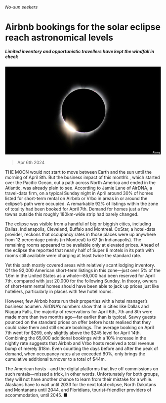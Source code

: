 ###### No-sun seekers

# Airbnb bookings for the solar eclipse reach astronomical levels 

##### Limited inventory and opportunistic travellers have kept the windfall in check 

![image](images/20240406_WBP505.jpg) 

> Apr 6th 2024 

THE MOON would not start to move between Earth and the sun until the morning of April 8th. But the business impact of this month’s , which started over the Pacific Ocean, cut a path across North America and ended in the Atlantic, was already plain to see. According to Jamie Lane of AirDNA, a travel-data firm, on a typical Sunday night in April around 30% of homes listed for short-term rental on Airbnb or Vrbo in areas in or around the eclipse’s path were occupied. A remarkable 92% of listings within the zone of totality had been booked for April 7th. Demand for homes just a few towns outside this roughly 180km-wide strip had barely changed.



The eclipse was visible from a handful of big or biggish cities, including Dallas, Indianapolis, Cleveland, Buffalo and Montreal. CoStar, a hotel-data provider, reckons that occupancy rates in those places were up anywhere from 12 percentage points (in Montreal) to 67 (in Indianapolis). The remaining rooms appeared to be available only at elevated prices. Ahead of the eclipse the  reported that nearly half of Super 8 motels in its path with rooms still available were charging at least twice the standard rate. 

Yet this path mostly covered areas with relatively scant lodging inventory. Of the 92,000 American short-term listings in this zone—just over 5% of the 1.6m in the United States as a whole—85,000 had been reserved for April 7th, compared with just 20,000 for the following Sunday. In theory, owners of short-term rental homes should have been able to jack up prices just like hoteliers, particularly in places with few hotel rooms. 

However, few Airbnb hosts run their properties with a hotel manager’s business acumen. AirDNA’s numbers show that in cities like Dallas and Niagara Falls, the majority of reservations for April 6th, 7th and 8th were made more than two months ago—far earlier than is typical. Savvy guests pounced on the standard prices on offer before hosts realised that they could raise them and still secure bookings. The average booking on April 7th went for $269, only slightly above the $245 level for April 14th. Combining the 65,000 additional bookings with a 10% increase in the nightly rate suggests that Airbnb and Vrbo hosts received a total revenue bump of merely $18m. Even counting the days before and after the peak of demand, when occupancy rates also exceeded 80%, only brings the cumulative additional turnover to a total of $44m.

The American hosts—and the digital platforms that live off commissions on such rentals—missed a trick, in other words. Unfortunately for both groups, they will not have another chance to learn from their mistake for a while. Alaskans have to wait until 2033 for the next total eclipse, North Dakotans and Montanans until 2044, and Floridians, tourist-friendlier providers of accommodation, until 2045. ■


